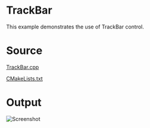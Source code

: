 # TrackBar

This example demonstrates the use of TrackBar control.

# Source

[TrackBar.cpp](./TrackBar.cpp)

[CMakeLists.txt](./CMakeLists.txt)

# Output

![Screenshot](../../docs/Pictures/TrackBar.png)
